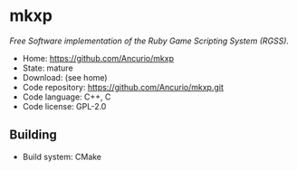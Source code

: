 # mkxp

_Free Software implementation of the Ruby Game Scripting System (RGSS)._

- Home: https://github.com/Ancurio/mkxp
- State: mature
- Download: (see home)
- Code repository: https://github.com/Ancurio/mkxp.git
- Code language: C++, C
- Code license: GPL-2.0

## Building

- Build system: CMake

